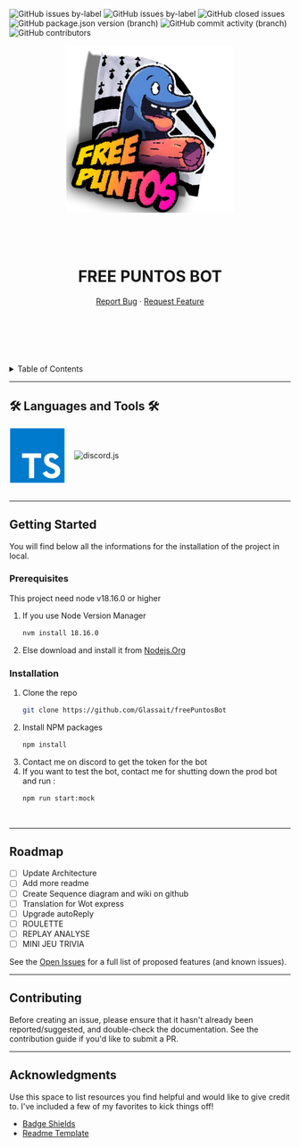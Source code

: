 <style>
    h1 {
        display: flex;
        justify-content: center;
        text-transform: uppercase;
    }
    a {
        text-transform: capitalize;
    }
</style>
![GitHub issues by-label](https://img.shields.io/github/issues/Glassait/freePuntosBot/enhancement?logo=github&color=green&style=for-the-badge)
![GitHub issues by-label](https://img.shields.io/github/issues/Glassait/freePuntosBot/bug?logo=github&color=red&style=for-the-badge)
![GitHub closed issues](https://img.shields.io/github/issues-closed/Glassait/freePuntosBot?logo=github&color=open&style=for-the-badge&link=https%3A%2F%2Fgithub.com%2FGlassait%2FfreePuntosBot%2Fissues)
![GitHub package.json version (branch)](https://img.shields.io/github/package-json/v/Glassait/freePuntosBot/main?style=for-the-badge)
![GitHub commit activity (branch)](https://img.shields.io/github/commit-activity/m/Glassait/freePuntosBot?logo=github&style=for-the-badge)
![GitHub contributors](https://img.shields.io/github/contributors/Glassait/freePuntosBot?logo=github&style=for-the-badge&color=purple)


<header style="display: flex; align-items: center; flex-direction: column">
<img src="logo.png" alt="free puntos logo" width="300" height="auto">

# <h1>Free Puntos Bot</h1>

<div>
<a href="https://github.com/Glassait/freePuntosBot/issues">Report bug</a> · <a href="https://github.com/Glassait/freePuntosBot/issues">Request feature</a>
</div>
</header>

<br><br>

<details>
  <summary>Table of Contents</summary>
  <ol>
    <li>
      <a href="#🛠️-languages-and-tools-🛠️">Languages and Tools</a>
    </li>
    <li>
        <a href="#getting-started">Getting Started</a>
        <ul>
            <li>
                <a href="#prerequisites">Prerequisites</a>
            </li>
            <li>
                <a href="#installation">Installation</a>
            </li>
        </ul>
    </li>
    <li>
        <a href="#contributing">Contributing</a>    
    </li>
    <li>
        <a href="#roadmap">Roadmap</a>    
    </li>
    <li>
        <a href="#contributing">Contributing</a>    
    </li>
    <li>
        <a href="#acknowledgments">Acknowledgments</a>    
    </li>
  </ol>
</details>

------

## 🛠️ Languages and Tools 🛠️

<div style="display: flex; gap: 1rem;; align-items: center">
    <img src="https://raw.githubusercontent.com/devicons/devicon/master/icons/typescript/typescript-original.svg" width="100" height="auto" alt="Typescript">
    <img src="https://discord.js.org/static/logo.svg" width="200" alt="discord.js">
</div>
<br>

------

## Getting Started

You will find below all the informations for the installation of the project in local.

### Prerequisites

This project need node v18.16.0 or higher

1. If you use Node Version Manager
    ```sh
    nvm install 18.16.0
    ```
2. Else download and install it from [nodejs.org](https://nodejs.org/dist/v18.16.0/)

### Installation

1. Clone the repo
   ```sh
   git clone https://github.com/Glassait/freePuntosBot
   ```
2. Install NPM packages
   ```sh
   npm install
   ```
3. Contact me on discord to get the token for the bot
4. If you want to test the bot, contact me for shutting down the prod bot and run :
    ```sh
    npm run start:mock
    ```
<br>

------

## Roadmap

- [ ] Update Architecture
- [ ] Add more readme
- [ ] Create Sequence diagram and wiki on github
- [ ] Translation for Wot express
- [ ] Upgrade autoReply
- [ ] ROULETTE
- [ ] REPLAY ANALYSE
- [ ] MINI JEU TRIVIA

See the [open issues](https://github.com/Glassait/freePuntosBot/issues?q=is%3Aopen+is%3Aissue+label%3Aenhancement) for a full list of proposed features (and known issues).
<br>

------

## Contributing

Before creating an issue, please ensure that it hasn't already been reported/suggested, and double-check the documentation.
See the contribution guide if you'd like to submit a PR.
<br>

------

## Acknowledgments

Use this space to list resources you find helpful and would like to give credit to. I've included a few of my favorites to kick things off!

* [Badge Shields](https://shields.io)
* [Readme template](https://github.com/othneildrew/Best-README-Template/blob/master/README.md?plain=1)
